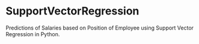 # SupportVectorRegression
Predictions of Salaries based on Position of Employee using Support Vector Regression in Python.
